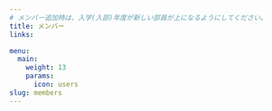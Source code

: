 ```yaml
---
# メンバー追加時は、入学(入部)年度が新しい部員が上になるようにしてください。
title: メンバー
links:

menu:
  main:
    weight: 13
    params:
      icon: users
slug: members
---
```

